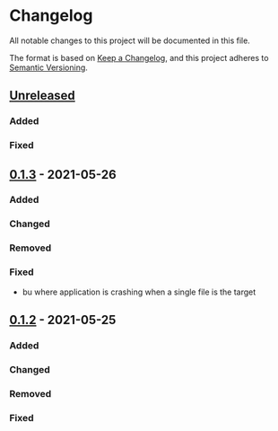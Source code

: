 # Changelog

All notable changes to this project will be documented in this file.

The format is based on [Keep a Changelog](https://keepachangelog.com/en/1.0.0/),
and this project adheres to [Semantic Versioning](https://semver.org/spec/v2.0.0.html).

## [Unreleased]

### Added 

### Fixed

## [0.1.3] - 2021-05-26

### Added

### Changed

### Removed

### Fixed
 - bu where application is crashing when a single file is the target

## [0.1.2] - 2021-05-25

### Added

### Changed

### Removed

### Fixed

[unreleased]: https://github.com/halx4/fortosto/compare/v0.1.3...HEAD
[0.1.3]: https://github.com/halx4/fortosto/releases/tag/v0.1.3
[0.1.2]: https://github.com/halx4/fortosto/releases/tag/v0.1.2
